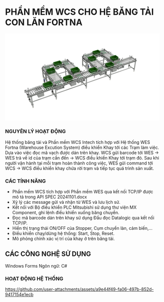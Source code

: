 # PHẦN MỀM WCS CHO HỆ BĂNG TẢI CON LĂN FORTNA

![Warehouse Control Systems](/assets/Fortna.2K.png)

### NGUYÊN LÝ HOẠT ĐỘNG
  Hệ thống băng tải và Phần mềm WCS Intech tích hợp với Hệ thống WES Fortna (Warehouse Excution System) điều khiển Khay tới các Trạm làm việc. 
  Dựa vào việc đọc mã vạch được dán trên khay. WCS gửi barcode tới WES -> WES trả về id của trạm cần đến -> WCS điều khiển Khay tới trạm đó.
  Sau khi người vận hành tại mỗi trạm hoàn thành công việc, WES gửi command tới WCS -> WCS điều khiển khay chứa rời trạm và tiếp tục quá trình sản xuất.

### CÁC TÍNH NĂNG
- Phần mềm WCS tích hợp với Phần mềm WES qua kết nối TCP/IP được mô tả trong API SPEC 20241101.docx
- Xỷ lý các message gửi và nhận từ WES và lưu lịch sử.
- Kết nối với Bộ điều khiển PLC Mitsubishi sử dụng thư viện MX Component, ghi lệnh điều khiển xuống băng chuyền.
- Đọc mã barcode dán trên khay sử dụng Đầu đọc Datalogic qua kết nối TCP/IP.
- Hiển thị trạng thái ON/OFF của Stopper, Cụm chuyển làn, cảm biến,...
- Điều khiển chạy/dừng hệ thống: Start, Stop, Reset.
- Mô phỏng chính xác vị trí của khay ở trên băng tải.
## CÁC CÔNG NGHỆ SỬ DỤNG
Windows Forms
Ngôn ngữ: C#

### HOẠT ĐỘNG HỆ THỐNG
https://github.com/user-attachments/assets/a9e44f49-fa06-497b-852d-9417154e1ecb
